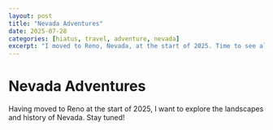 ```yaml
---
layout: post
title: "Nevada Adventures"
date: 2025-07-28
categories: [hiatus, travel, adventure, nevada]
excerpt: "I moved to Reno, Nevada, at the start of 2025. Time to see all that the state has to offer."
---
```


# Nevada Adventures

Having moved to Reno at the start of 2025, I want to explore the landscapes and history of Nevada. Stay tuned!
